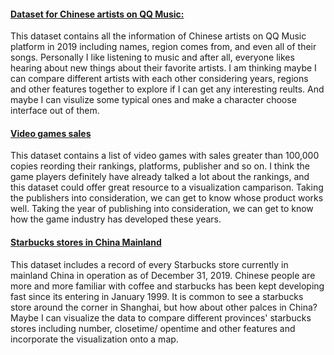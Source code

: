 #### [Dataset for Chinese artists on QQ Music:](https://opendata.pku.edu.cn/dataset.xhtml?persistentId=doi:10.18170/DVN/BJISMH)

   This dataset contains all the information of Chinese artists on QQ Music platform in 2019 including names, region comes from, and even all of their songs. Personally I like listening to music and after all, everyone likes hearing about new things about their favorite artists. I am thinking maybe I can compare different artists with each other considering years, regions and other features together to explore if I can get any interesting reults. And maybe I can visulize some typical ones and make a character choose interface out of them.

#### [Video games sales](https://www.kaggle.com/gregorut/videogamesales)

  This dataset contains a list of video games with sales greater than 100,000 copies reording their rankings, platforms, publisher and so on. I think the game players definitely have already talked a lot about the rankings, and this dataset could offer great resource to a visualization camparison. Taking the publishers into consideration, we can get to know whose product works well. Taking the year of publishing into consideration, we can get to know how the game industry has developed these years.


#### [Starbucks stores in China Mainland](https://www.kaggle.com/saneryee/starbucks-stores-in-china-mainland)
  This dataset includes a record of every Starbucks store currently in mainland China in operation as of December 31, 2019. Chinese people are more and more familiar with coffee and starbucks has been kept developing fast since its entering in January 1999. It is common to see a starbucks store around the corner in Shanghai, but how about other palces in China? Maybe I can visualize the data to compare different provinces' starbucks stores including number, closetime/ opentime and other features and incorporate the visualization onto a map.

